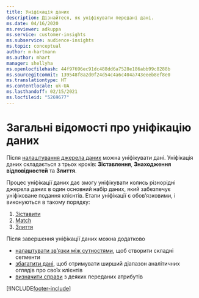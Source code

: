 ```yaml
---
title: Уніфікація даних
description: Дізнайтеся, як уніфікувати передані дані.
ms.date: 04/16/2020
ms.reviewer: adkuppa
ms.service: customer-insights
ms.subservice: audience-insights
ms.topic: conceptual
author: m-hartmann
ms.author: mhart
manager: shellyha
ms.openlocfilehash: 44f97696ec91dc488dd6a7528e186abb99c8288b
ms.sourcegitcommit: 139548f8a2d0f24d54c4a6c404a743eeeb8ef8e0
ms.translationtype: HT
ms.contentlocale: uk-UA
ms.lasthandoff: 02/15/2021
ms.locfileid: "5269677"
---
```

# <a name="data-unification-overview"></a>Загальні відомості про уніфікацію даних

Після [налаштування джерела даних](data-sources.md) можна уніфікувати дані. Уніфікація даних складається з трьох кроків: **Зіставлення**, **Знаходження відповідностей** та **Злиття**.

Процес уніфікації даних дає змогу уніфікувати колись різнорідні джерела даних в один основний набір даних, який забезпечує уніфіковане подання клієнтів. Етапи уніфікації є обов’язковими, і виконуються в такому порядку:

1. [Зіставити](map-entities.md)
2. [Match](match-entities.md)
3. [Злиття](merge-entities.md)

Після завершення уніфікації даних можна додатково

- [налаштувати зв’язки між сутностями](relationships.md), щоб створити складні сегменти
- [збагатити дані](enrichment-hub.md), щоб отримувати ширший діапазон аналітичних оглядів про своїх клієнтів
- [визначити справи](activities.md) з деяких переданих атрибутів


[!INCLUDE[footer-include](../includes/footer-banner.md)]